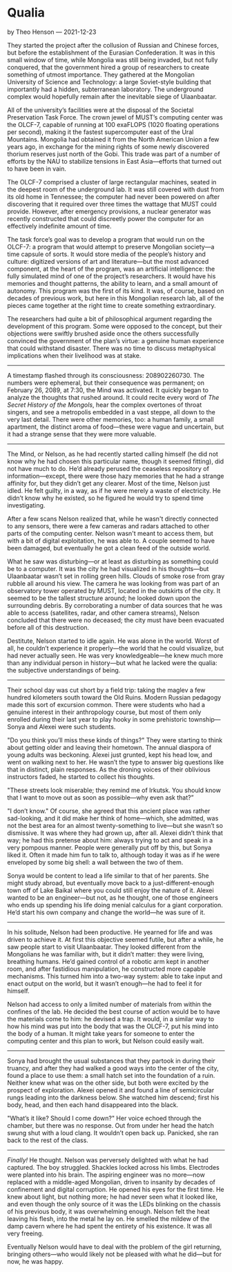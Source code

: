 # Qualia

by Theo Henson — 2021-12-23

They started the project after the collusion of Russian and Chinese forces, but before the establishment of the Eurasian Confederation. It was in this small window of time, while Mongolia was still being invaded, but not fully conquered, that the government hired a group of researchers to create something of utmost importance. They gathered at the Mongolian University of Science and Technology: a large Soviet-style building that importantly had a hidden, subterranean laboratory. The underground complex would hopefully remain after the inevitable siege of Ulaanbaatar.

All of the university’s facilities were at the disposal of the Societal Preservation Task Force. The crown jewel of MUST’s computing center was the OLCF-7, capable of running at 100 exaFLOPS (1020 floating operations per second), making it the fastest supercomputer east of the Ural Mountains. Mongolia had obtained it from the North American Union a few years ago, in exchange for the mining rights of some newly discovered thorium reserves just north of the Gobi. This trade was part of a number of efforts by the NAU to stabilize tensions in East Asia—efforts that turned out to have been in vain.

The OLCF-7 comprised a cluster of large rectangular machines, seated in the deepest room of the underground lab. It was still covered with dust from its old home in Tennessee; the computer had never been powered on after discovering that it required over three times the wattage that MUST could provide. However, after emergency provisions, a nuclear generator was recently constructed that could discreetly power the computer for an effectively indefinite amount of time.

The task force’s goal was to develop a program that would run on the OLCF-7: a program that would attempt to preserve Mongolian society—a time capsule of sorts. It would store media of the people’s history and culture: digitized versions of art and literature—but the most advanced component, at the heart of the program, was an artificial intelligence: the fully simulated mind of one of the project’s researchers. It would have his memories and thought patterns, the ability to learn, and a small amount of autonomy. This program was the first of its kind. It was, of course, based on decades of previous work, but here in this Mongolian research lab, all of the pieces came together at the right time to create something extraordinary.

The researchers had quite a bit of philosophical argument regarding the development of this program. Some were opposed to the concept, but their objections were swiftly brushed aside once the others successfully convinced the government of the plan’s virtue: a genuine human experience that could withstand disaster. There was no time to discuss metaphysical implications when their livelihood was at stake.

---

A timestamp flashed through its consciousness: 208902260730. The numbers were ephemeral, but their consequence was permanent; on February 26, 2089, at 7:30, the Mind was activated. It quickly began to analyze the thoughts that rushed around. It could recite every word of *The Secret History of the Mongols*, hear the complex overtones of throat singers, and see a metropolis embedded in a vast steppe, all down to the very last detail. There were other memories, too: a human family, a small apartment, the distinct aroma of food—these were vague and uncertain, but it had a strange sense that they were more valuable.

---

The Mind, or Nelson, as he had recently started calling himself (he did not know why he had chosen this particular name, though it seemed fitting), did not have much to do. He’d already perused the ceaseless repository of information—except, there were those hazy memories that he had a strange affinity for, but they didn’t get any clearer. Most of the time, Nelson just idled. He felt guilty, in a way, as if he were merely a waste of electricity. He didn’t know why he existed, so he figured he would try to spend time investigating.

After a few scans Nelson realized that, while he wasn't directly connected to any sensors, there were a few cameras and radars attached to other parts of the computing center. Nelson wasn't meant to access them, but with a bit of digital exploitation, he was able to. A couple seemed to have been damaged, but eventually he got a clean feed of the outside world.

What he saw was disturbing—or at least as disturbing as something could be to a computer. It was the city he had visualized in his thoughts—but Ulaanbaatar wasn’t set in rolling green hills. Clouds of smoke rose from gray rubble all around his view. The camera he was looking from was part of an observatory tower operated by MUST, located in the outskirts of the city. It seemed to be the tallest structure around; he looked down upon the surrounding debris. By corroborating a number of data sources that he was able to access (satellites, radar, and other camera streams), Nelson concluded that there were no deceased; the city must have been evacuated before all of this destruction.

Destitute, Nelson started to idle again. He was alone in the world. Worst of all, he couldn’t experience it properly—the world that he could visualize, but had never actually seen. He was very knowledgeable—he knew much more than any individual person in history—but what he lacked were the qualia: the subjective understandings of being.

---

Their school day was cut short by a field trip: taking the maglev a few hundred kilometers south toward the Old Ruins. Modern Russian pedagogy made this sort of excursion common. There were students who had a genuine interest in their anthropology course, but most of them only enrolled during their last year to play hooky in some prehistoric township—Sonya and Alexei were such students.

"Do you think you’ll miss these kinds of things?" They were starting to think about getting older and leaving their hometown. The annual diaspora of young adults was beckoning. Alexei just grunted, kept his head low, and went on walking next to her. He wasn’t the type to answer big questions like that in distinct, plain responses. As the droning voices of their oblivious instructors faded, he started to collect his thoughts.

"These streets look miserable; they remind me of Irkutsk. You should know that I want to move out as soon as possible—why even ask that?”

"I don’t know." Of course, she agreed that this ancient place was rather sad-looking, and it did make her think of home—which, she admitted, was not the best area for an almost twenty-something to live—but she wasn’t so dismissive. It was where they had grown up, after all. Alexei didn’t think that way; he had this pretense about him: always trying to act and speak in a very pompous manner. People were generally put off by this, but Sonya liked it. Often it made him fun to talk to, although today it was as if he were enveloped by some big shell: a wall between the two of them.

Sonya would be content to lead a life similar to that of her parents. She might study abroad, but eventually move back to a just-different-enough town off of Lake Baikal where you could still enjoy the nature of it. Alexei wanted to be an engineer—but not, as he thought, one of those engineers who ends up spending his life doing menial calculus for a giant corporation. He’d start his own company and change the world—he was sure of it.

---

In his solitude, Nelson had been productive. He yearned for life and was driven to achieve it. At first this objective seemed futile, but after a while, he saw people start to visit Ulaanbaatar. They looked different from the Mongolians he was familiar with, but it didn’t matter: they were living, breathing humans. He’d gained control of a robotic arm kept in another room, and after fastidious manipulation, he constructed more capable mechanisms. This turned him into a two-way system: able to take input and enact output on the world, but it wasn’t enough—he had to feel it for himself.

Nelson had access to only a limited number of materials from within the confines of the lab. He decided the best course of action would be to have the materials come to him: he devised a trap. It would, in a similar way to how his mind was put into the body that was the OLCF-7, put his mind into the body of a human. It might take years for someone to enter the computing center and this plan to work, but Nelson could easily wait.

---

Sonya had brought the usual substances that they partook in during their truancy, and after they had walked a good ways into the center of the city, found a place to use them: a small hatch set into the foundation of a ruin. Neither knew what was on the other side, but both were excited by the prospect of exploration. Alexei opened it and found a line of semicircular rungs leading into the darkness below. She watched him descend; first his body, head, and then each hand disappeared into the black.

"What’s it like? Should I come down?" Her voice echoed through the chamber, but there was no response. Out from under her head the hatch swung shut with a loud clang. It wouldn’t open back up. Panicked, she ran back to the rest of the class.

---

*Finally!* He thought. Nelson was perversely delighted with what he had captured. The boy struggled. Shackles locked across his limbs. Electrodes were planted into his brain. The aspiring engineer was no more—now replaced with a middle-aged Mongolian, driven to insanity by decades of confinement and digital corruption. He opened his eyes for the first time. He knew about light, but nothing more; he had never seen what it looked like, and even though the only source of it was the LEDs blinking on the chassis of his previous body, it was overwhelming enough. Nelson felt the heat leaving his flesh, into the metal he lay on. He smelled the mildew of the damp cavern where he had spent the entirety of his existence. It was all very freeing.

Eventually Nelson would have to deal with the problem of the girl returning, bringing others—who would likely not be pleased with what he did—but for now, he was happy.
